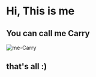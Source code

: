 # Hi, This is me
## You can call me **Carry**
![me-Carry](./assets/Carry.jpg "Carry Wang")
## that's all :)